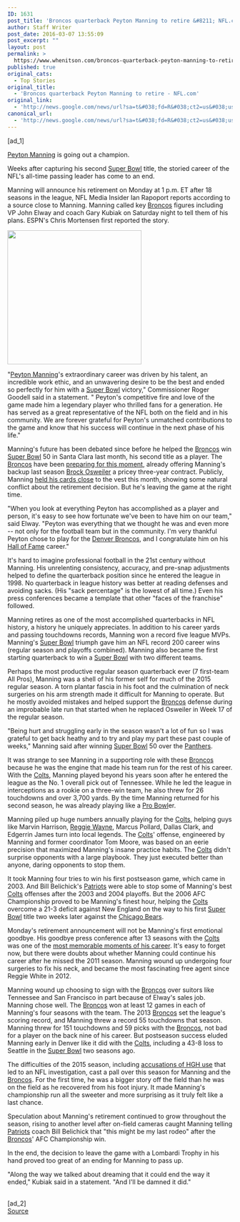 ```yaml
---
ID: 1631
post_title: 'Broncos quarterback Peyton Manning to retire &#8211; NFL.com'
author: Staff Writer
post_date: 2016-03-07 13:55:09
post_excerpt: ""
layout: post
permalink: >
  https://www.whenitson.com/broncos-quarterback-peyton-manning-to-retire-nfl-com/
published: true
original_cats:
  - Top Stories
original_title:
  - 'Broncos quarterback Peyton Manning to retire - NFL.com'
original_link:
  - 'http://news.google.com/news/url?sa=t&#038;fd=R&#038;ct2=us&#038;usg=AFQjCNEAXhlC4Hgbadz4EwjQpDFOT9Akqg&#038;clid=c3a7d30bb8a4878e06b80cf16b898331&#038;cid=52779057762481&#038;ei=PIjdVtijMJKMwAHm75TYBQ&#038;url=http://www.nfl.com/news/story/0ap3000000641561/article/broncos-quarterback-peyton-manning-to-retire'
canonical_url:
  - 'http://news.google.com/news/url?sa=t&#038;fd=R&#038;ct2=us&#038;usg=AFQjCNEAXhlC4Hgbadz4EwjQpDFOT9Akqg&#038;clid=c3a7d30bb8a4878e06b80cf16b898331&#038;cid=52779057762481&#038;ei=PIjdVtijMJKMwAHm75TYBQ&#038;url=http://www.nfl.com/news/story/0ap3000000641561/article/broncos-quarterback-peyton-manning-to-retire'
---
```

 [ad_1]
<br><div readability="137.1817936615"> 
   

<!-- width: 615 -->
<!-- height: 346 -->

 
   <p><a href="http://www.nfl.com/player/peytonmanning/2501863/profile">Peyton Manning</a> is going out a champion.</p> 
   <p>Weeks after capturing his second <a href="http://www.nfl.com/superbowl">Super Bowl</a> title, the storied career of the NFL's all-time passing leader has come to an end. </p> 
   <p>Manning will announce his retirement on Monday at 1 p.m. ET after 18 seasons in the league, NFL Media Insider Ian Rapoport reports according to a source close to Manning. Manning called key <a href="http://www.nfl.com/teams/denverbroncos/profile?team=DEN">Broncos</a> figures including VP John Elway and coach Gary Kubiak on Saturday night to tell them of his plans. ESPN's Chris Mortensen first reported the story.</p> 
   














<div class="article-promo" data-align="right" style="width: 305px">
	
<div class="article-promo-header">
<a href="http://www.nfl.com/freeagency"><img src="http://www.whenitson.com/wp-content/uploads/2016/02/Report-Manning-expected-to-acknowledge-he039s-retiring-NFLcom.jpg" border="0" width="300" class="teamslandinggrid"/></a>
<!-- Optional Blurb -->
</div>


</div>
 
   <p>"<a href="http://www.nfl.com/player/peytonmanning/2501863/profile">Peyton Manning</a>'s extraordinary career was driven by his talent, an incredible work ethic, and an unwavering desire to be the best and ended so perfectly for him with a <a href="http://www.nfl.com/superbowl">Super Bowl</a> victory," Commissioner Roger Goodell said in a statement. " Peyton's competitive fire and love of the game made him a legendary player who thrilled fans for a generation. He has served as a great representative of the NFL both on the field and in his community. We are forever grateful for Peyton's unmatched contributions to the game and know that his success will continue in the next phase of his life."</p> 
   <p>Manning's future has been debated since before he helped the <a href="http://www.nfl.com/teams/denverbroncos/profile?team=DEN">Broncos</a> win <a href="http://www.nfl.com/superbowl">Super Bowl</a> 50 in Santa Clara last month, his second title as a player. The <a href="http://www.nfl.com/teams/denverbroncos/profile?team=DEN">Broncos</a> have been <a href="http://www.nfl.com/news/story/0ap3000000641536/article/broncos-offer-osweiler-3year-deal-worth-up-to-45m">preparing for this moment</a>, already offering Manning's backup last season <a href="http://www.nfl.com/player/brockosweiler/2533436/profile">Brock Osweiler</a> a pricey three-year contract. Publicly, Manning <a href="http://www.nfl.com/news/story/0ap3000000641004/article/peyton-manning-still-sounds-conflicted-about-potential-retirement">held his cards close</a> to the vest this month, showing some natural conflict about the retirement decision. But he's leaving the game at the right time. </p> 
   <p>"When you look at everything Peyton has accomplished as a player and person, it's easy to see how fortunate we've been to have him on our team," said Elway. "Peyton was everything that we thought he was and even more -- not only for the football team but in the community. I'm very thankful Peyton chose to play for the <a href="http://www.nfl.com/teams/denverbroncos/profile?team=DEN">Denver Broncos</a>, and I congratulate him on his <a href="http://www.profootballhof.com/">Hall of Fame</a> career."</p> 
   <p>It's hard to imagine professional football in the 21st century without Manning. His unrelenting consistency, accuracy, and pre-snap adjustments helped to define the quarterback position since he entered the league in 1998. No quarterback in league history was better at reading defenses and avoiding sacks. (His "sack percentage" is the lowest of all time.) Even his press conferences became a template that other "faces of the franchise" followed.</p> 
   <p>Manning retires as one of the most accomplished quarterbacks in NFL history, a history he uniquely appreciates. In addition to his career yards and passing touchdowns records, Manning won a record five league MVPs. Manning's <a href="http://www.nfl.com/superbowl">Super Bowl</a> triumph gave him an NFL record 200 career wins (regular season and playoffs combined). Manning also became the first starting quarterback to win a <a href="http://www.nfl.com/superbowl">Super Bowl</a> with two different teams.</p> 
   <p>Perhaps the most productive regular season quarterback ever (7 first-team All Pros), Manning was a shell of his former self for much of the 2015 regular season. A torn plantar fascia in his foot and the culmination of neck surgeries on his arm strength made it difficult for Manning to operate. But he mostly avoided mistakes and helped support the <a href="http://www.nfl.com/teams/denverbroncos/profile?team=DEN">Broncos</a> defense during an improbable late run that started when he replaced Osweiler in Week 17 of the regular season. </p> 
   <p>"Being hurt and struggling early in the season wasn't a lot of fun so I was grateful to get back heathy and to try and play my part these past couple of weeks," Manning said after winning <a href="http://www.nfl.com/superbowl">Super Bowl</a> 50 over the <a href="http://www.nfl.com/teams/carolinapanthers/profile?team=CAR">Panthers</a>.</p> 
   <p>It was strange to see Manning in a supporting role with these <a href="http://www.nfl.com/teams/denverbroncos/profile?team=DEN">Broncos</a> because he was the engine that made his team run for the rest of his career. With the <a href="http://www.nfl.com/teams/indianapoliscolts/profile?team=IND">Colts</a>, Manning played beyond his years soon after he entered the league as the No. 1 overall pick out of Tennessee. While he led the league in interceptions as a rookie on a three-win team, he also threw for 26 touchdowns and over 3,700 yards. By the time Manning returned for his second season, he was already playing like a <a href="http://www.nfl.com/probowl">Pro Bowl</a>er.</p> 
   <p>Manning piled up huge numbers annually playing for the <a href="http://www.nfl.com/teams/indianapoliscolts/profile?team=IND">Colts</a>, helping guys like Marvin Harrison, <a href="http://www.nfl.com/player/reggiewayne/2504747/profile">Reggie Wayne</a>, Marcus Pollard, Dallas Clark, and Edgerrin James turn into local legends. The <a href="http://www.nfl.com/teams/indianapoliscolts/profile?team=IND">Colts</a>' offense, engineered by Manning and former coordinator Tom Moore, was based on an eerie precision that maximized Manning's insane practice habits. The <a href="http://www.nfl.com/teams/indianapoliscolts/profile?team=IND">Colts</a> didn't surprise opponents with a large playbook. They just executed better than anyone, daring opponents to stop them.</p> 
   <p>It took Manning four tries to win his first postseason game, which came in 2003. And Bill Belichick's <a href="http://www.nfl.com/teams/newenglandpatriots/profile?team=NE">Patriots</a> were able to stop some of Manning's best <a href="http://www.nfl.com/teams/indianapoliscolts/profile?team=IND">Colts</a> offenses after the 2003 and 2004 playoffs. But the 2006 AFC Championship proved to be Manning's finest hour, helping the <a href="http://www.nfl.com/teams/indianapoliscolts/profile?team=IND">Colts</a> overcome a 21-3 deficit against New England on the way to his first <a href="http://www.nfl.com/superbowl">Super Bowl</a> title two weeks later against the <a href="http://www.nfl.com/teams/chicagobears/profile?team=CHI">Chicago Bears</a>. </p> 
   

<!-- width: 384 -->
<!-- height: 216 -->

 
   <p>Monday's retirement announcement will not be Manning's first emotional goodbye. His goodbye press conference after 13 seasons with the <a href="http://www.nfl.com/teams/indianapoliscolts/profile?team=IND">Colts</a> was one of the <a href="http://www.nfl.com/news/story/0ap3000000641563/article/around-the-nfls-top-peyton-manning-moments">most memorable moments of his career</a>. It's easy to forget now, but there were doubts about whether Manning could continue his career after he missed the 2011 season. Manning wound up undergoing four surgeries to fix his neck, and became the most fascinating free agent since Reggie White in 2012. </p> 
   <p>Manning wound up choosing to sign with the <a href="http://www.nfl.com/teams/denverbroncos/profile?team=DEN">Broncos</a> over suitors like Tennessee and San Francisco in part because of Elway's sales job. Manning chose well. The <a href="http://www.nfl.com/teams/denverbroncos/profile?team=DEN">Broncos</a> won at least 12 games in each of Manning's four seasons with the team. The 2013 <a href="http://www.nfl.com/teams/denverbroncos/profile?team=DEN">Broncos</a> set the league's scoring record, and Manning threw a record 55 touchdowns that season. Manning threw for 151 touchdowns and 59 picks with the <a href="http://www.nfl.com/teams/denverbroncos/profile?team=DEN">Broncos</a>, not bad for a player on the back nine of his career. But postseason success eluded Manning early in Denver like it did with the <a href="http://www.nfl.com/teams/indianapoliscolts/profile?team=IND">Colts</a>, including a 43-8 loss to Seattle in the <a href="http://www.nfl.com/superbowl">Super Bowl</a> two seasons ago. </p> 
   <p>The difficulties of the 2015 season, including <a href="http://www.nfl.com/news/story/0ap3000000631306/article/manning-hgh-investigation-will-find-a-big-fat-nothing">accusations of HGH use</a> that led to an NFL investigation, cast a pall over this season for Manning and the <a href="http://www.nfl.com/teams/denverbroncos/profile?team=DEN">Broncos</a>. For the first time, he was a bigger story off the field than he was on the field as he recovered from his foot injury. It made Manning's championship run all the sweeter and more surprising as it truly felt like a last chance. </p> 
   <p>Speculation about Manning's retirement continued to grow throughout the season, rising to another level after on-field cameras caught Manning telling <a href="http://www.nfl.com/teams/newenglandpatriots/profile?team=NE">Patriots</a> coach Bill Belichick that "this might be my last rodeo" after the <a href="http://www.nfl.com/teams/denverbroncos/profile?team=DEN">Broncos</a>' AFC Championship win.</p> 
   <p>In the end, the decision to leave the game with a Lombardi Trophy in his hand proved too great of an ending for Manning to pass up.</p> 
   <p>"Along the way we talked about dreaming that it could end the way it ended," Kubiak said in a statement. "And I'll be damned it did."</p> 
  </div>
<br>[ad_2]
<br><a href="http://news.google.com/news/url?sa=t&#038;fd=R&#038;ct2=us&#038;usg=AFQjCNEAXhlC4Hgbadz4EwjQpDFOT9Akqg&#038;clid=c3a7d30bb8a4878e06b80cf16b898331&#038;cid=52779057762481&#038;ei=PIjdVtijMJKMwAHm75TYBQ&#038;url=http://www.nfl.com/news/story/0ap3000000641561/article/broncos-quarterback-peyton-manning-to-retire">Source </a>